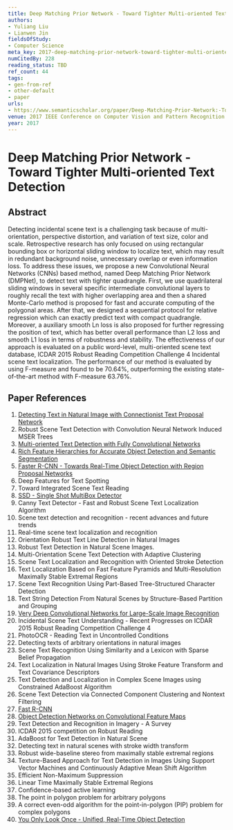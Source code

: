 ```yaml
---
title: Deep Matching Prior Network - Toward Tighter Multi-oriented Text Detection
authors:
- Yuliang Liu
- Lianwen Jin
fieldsOfStudy:
- Computer Science
meta_key: 2017-deep-matching-prior-network-toward-tighter-multi-oriented-text-detection
numCitedBy: 228
reading_status: TBD
ref_count: 44
tags:
- gen-from-ref
- other-default
- paper
urls:
- https://www.semanticscholar.org/paper/Deep-Matching-Prior-Network:-Toward-Tighter-Text-Liu-Jin/1b2293cb53ffb2d4b4a0799bd3c3b3718a2f5af2?sort=total-citations
venue: 2017 IEEE Conference on Computer Vision and Pattern Recognition (CVPR)
year: 2017
---
```


# Deep Matching Prior Network - Toward Tighter Multi-oriented Text Detection

## Abstract

Detecting incidental scene text is a challenging task because of multi-orientation, perspective distortion, and variation of text size, color and scale. Retrospective research has only focused on using rectangular bounding box or horizontal sliding window to localize text, which may result in redundant background noise, unnecessary overlap or even information loss. To address these issues, we propose a new Convolutional Neural Networks (CNNs) based method, named Deep Matching Prior Network (DMPNet), to detect text with tighter quadrangle. First, we use quadrilateral sliding windows in several specific intermediate convolutional layers to roughly recall the text with higher overlapping area and then a shared Monte-Carlo method is proposed for fast and accurate computing of the polygonal areas. After that, we designed a sequential protocol for relative regression which can exactly predict text with compact quadrangle. Moreover, a auxiliary smooth Ln loss is also proposed for further regressing the position of text, which has better overall performance than L2 loss and smooth L1 loss in terms of robustness and stability. The effectiveness of our approach is evaluated on a public word-level, multi-oriented scene text database, ICDAR 2015 Robust Reading Competition Challenge 4 Incidental scene text localization. The performance of our method is evaluated by using F-measure and found to be 70.64%, outperforming the existing state-of-the-art method with F-measure 63.76%.

## Paper References

1. [Detecting Text in Natural Image with Connectionist Text Proposal Network](2016-detecting-text-in-natural-image-with-connectionist-text-proposal-network)
2. Robust Scene Text Detection with Convolution Neural Network Induced MSER Trees
3. [Multi-oriented Text Detection with Fully Convolutional Networks](2016-multi-oriented-text-detection-with-fully-convolutional-networks)
4. [Rich Feature Hierarchies for Accurate Object Detection and Semantic Segmentation](2014-rich-feature-hierarchies-for-accurate-object-detection-and-semantic-segmentation)
5. [Faster R-CNN - Towards Real-Time Object Detection with Region Proposal Networks](2015-faster-r-cnn-towards-real-time-object-detection-with-region-proposal-networks)
6. Deep Features for Text Spotting
7. Toward Integrated Scene Text Reading
8. [SSD - Single Shot MultiBox Detector](2016-ssd-net.md)
9. Canny Text Detector - Fast and Robust Scene Text Localization Algorithm
10. Scene text detection and recognition - recent advances and future trends
11. Real-time scene text localization and recognition
12. Orientation Robust Text Line Detection in Natural Images
13. Robust Text Detection in Natural Scene Images.
14. Multi-Orientation Scene Text Detection with Adaptive Clustering
15. Scene Text Localization and Recognition with Oriented Stroke Detection
16. Text Localization Based on Fast Feature Pyramids and Multi-Resolution Maximally Stable Extremal Regions
17. Scene Text Recognition Using Part-Based Tree-Structured Character Detection
18. Text String Detection From Natural Scenes by Structure-Based Partition and Grouping
19. [Very Deep Convolutional Networks for Large-Scale Image Recognition](2014-vggnet.md)
20. Incidental Scene Text Understanding - Recent Progresses on ICDAR 2015 Robust Reading Competition Challenge 4
21. PhotoOCR - Reading Text in Uncontrolled Conditions
22. Detecting texts of arbitrary orientations in natural images
23. Scene Text Recognition Using Similarity and a Lexicon with Sparse Belief Propagation
24. Text Localization in Natural Images Using Stroke Feature Transform and Text Covariance Descriptors
25. Text Detection and Localization in Complex Scene Images using Constrained AdaBoost Algorithm
26. Scene Text Detection via Connected Component Clustering and Nontext Filtering
27. [Fast R-CNN](2015-fast-r-cnn)
28. [Object Detection Networks on Convolutional Feature Maps](2017-object-detection-networks-on-convolutional-feature-maps)
29. Text Detection and Recognition in Imagery - A Survey
30. ICDAR 2015 competition on Robust Reading
31. AdaBoost for Text Detection in Natural Scene
32. Detecting text in natural scenes with stroke width transform
33. Robust wide-baseline stereo from maximally stable extremal regions
34. Texture-Based Approach for Text Detection in Images Using Support Vector Machines and Continuously Adaptive Mean Shift Algorithm
35. Efficient Non-Maximum Suppression
36. Linear Time Maximally Stable Extremal Regions
37. Confidence-based active learning
38. The point in polygon problem for arbitrary polygons
39. A correct even-odd algorithm for the point-in-polygon (PIP) problem for complex polygons
40. [You Only Look Once - Unified, Real-Time Object Detection](2016-you-only-look-once-unified-real-time-object-detection)

